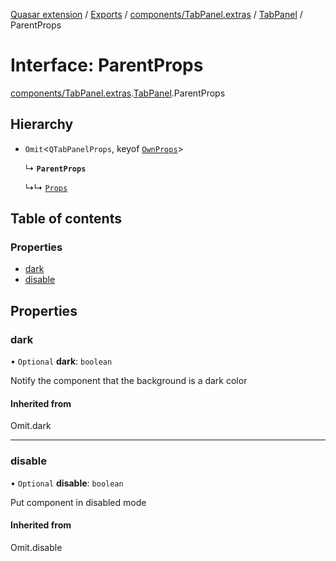 [Quasar extension](../index.md) / [Exports](../modules.md) / [components/TabPanel.extras](../modules/components_TabPanel_extras.md) / [TabPanel](../modules/components_TabPanel_extras.TabPanel.md) / ParentProps

# Interface: ParentProps

[components/TabPanel.extras](../modules/components_TabPanel_extras.md).[TabPanel](../modules/components_TabPanel_extras.TabPanel.md).ParentProps

## Hierarchy

- `Omit`<`QTabPanelProps`, keyof [`OwnProps`](components_TabPanel_extras.TabPanel.OwnProps.md)\>

  ↳ **`ParentProps`**

  ↳↳ [`Props`](components_TabPanel_extras.TabPanel.Props.md)

## Table of contents

### Properties

- [dark](components_TabPanel_extras.TabPanel.ParentProps.md#dark)
- [disable](components_TabPanel_extras.TabPanel.ParentProps.md#disable)

## Properties

### dark

• `Optional` **dark**: `boolean`

Notify the component that the background is a dark color

#### Inherited from

Omit.dark

___

### disable

• `Optional` **disable**: `boolean`

Put component in disabled mode

#### Inherited from

Omit.disable

